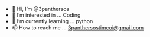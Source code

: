 - 👋 Hi, I’m @3panthersos
- 👀 I’m interested in ... Coding
- 🌱 I’m currently learning ... python
- 📫 How to reach me ...  3panthersostimcoi@gmail.com

<!---
3panthersos/3panthersos is a ✨ special ✨ repository because its `README.md` (this file) appears on your GitHub profile.
You can click the Preview link to take a look at your changes.
--->
